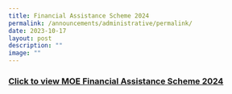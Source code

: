 ```yaml
---
title: Financial Assistance Scheme 2024
permalink: /announcements/administrative/permalink/
date: 2023-10-17
layout: post
description: ""
image: ""
---
```

### [Click to view MOE Financial Assistance Scheme 2024](https://greenridgesec.moe.edu.sg/parents/fas2024/)
